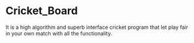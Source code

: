 # Cricket_Board
It is a high algorithm and superb interface cricket program that let play fair in your own match with all the functionality.
